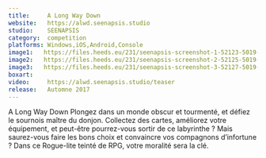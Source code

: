 ```yaml
---
title:     A Long Way Down
website:   https://alwd.seenapsis.studio
studio:    SEENAPSIS
category:  competition
platforms: Windows,iOS,Android,Console
image1:   https://files.heeds.eu/231/seenapsis-screenshot-1-52123-5019-20180415-235356.png
image2:   https://files.heeds.eu/231/seenapsis-screenshot-2-52125-5019-20180415-235356.jpg
image3:   https://files.heeds.eu/231/seenapsis-screenshot-3-52127-5019-20180415-235357.jpg
boxart:    
video:     https://alwd.seenapsis.studio/teaser
release:   Automne 2017
---
```


A Long Way Down
 Plongez dans un monde obscur et tourmenté, et défiez le sournois maître du donjon. Collectez des cartes, améliorez votre équipement, et peut-être pourrez-vous sortir de ce labyrinthe ? Mais saurez-vous faire les bons choix et convaincre vos compagnons d’infortune ? Dans ce Rogue-lite teinté de RPG, votre moralité sera la clé.
